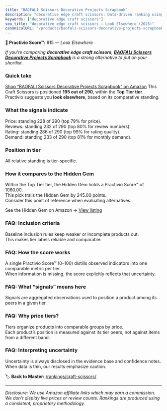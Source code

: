 ```yaml
---
title: "BAOFALI Scissors Decorative Projects Scrapbook"
description: "decorative edge craft scissors: Data-driven ranking using the Practivio Score™. Positioned by quality, value, demand, findability, momentum."
keywords: ["decorative edge craft scissors"]
seo_title: "decorative edge craft scissors — Look Elsewhere (2025)"
canonicalURL: "/products/baofali-scissors-decorative-projects-scrapbook-B0BL14DXH1/"
---
```


**🚫 Practivio Score™:** 815 — _Look Elsewhere_


*If you're comparing **decorative edge craft scissors**, **[BAOFALI Scissors Decorative Projects Scrapbook](https://www.amazon.com/dp/B0BL14DXH1?tag=practivio-20)** is a strong alternative to put on your shortlist.*
### Quick take
[Shop “BAOFALI Scissors Decorative Projects Scrapbook” on Amazon](https://www.amazon.com/dp/B0BL14DXH1?tag=practivio-20)
This Craft Scissors is positioned **195 out of 290**, within the **Top Tier tier**.  
Practivio suggests you **look elsewhere**, based on its comparative standing.

### What the signals indicate
Price: standing 228 of 290 (top 79% for price).  
Reviews: standing 232 of 290 (top 80% for review numbers).  
Rating: standing 286 of 290 (top 99% for rating quality).  
Demand: standing 233 of 290 (top 81% for monthly demand).

### Position in tier
All relative standing is tier-specific.

### How it compares to the Hidden Gem
Within the Top Tier tier, the Hidden Gem holds a Practivio Score™ of 1060.00.  
This pick trails the Hidden Gem by 245.00 points.  
Consider this point of reference when evaluating alternatives.  

See the Hidden Gem on Amazon → [View listing](https://www.amazon.com/dp/B01BRGU8R0?tag=practivio-20)

### FAQ: Inclusion criteria
Baseline inclusion rules keep weaker or incomplete products out.  
This makes tier labels reliable and comparable.

### FAQ: How the score works
A single Practivio Score™ (0–100) distills observed indicators into one comparable metric per tier.  
When information is missing, the score explicitly reflects that uncertainty.

### FAQ: What “signals” means here
Signals are aggregated observations used to position a product among its peers in a given tier.

### FAQ: Why price tiers?
Tiers organize products into comparable groups by price.  
Each product’s position is measured against its tier peers, not against items from a different band.

### FAQ: Interpreting uncertainty
Uncertainty is always disclosed in the evidence base and confidence notes.  
When data is thin, our results emphasize caution.


🏷️ **Back to Master:** [/rankings/craft-scissors/](/rankings/craft-scissors/)

---
_Disclosure: We use Amazon affiliate links which may earn a commission. We don’t display live prices or review counts. Rankings are produced using a consistent, proprietary methodology._
